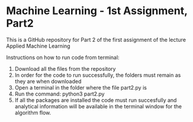 # Machine Learning - 1st Assignment, Part2
This is a GitHub repository for Part 2 of the first assignment of the lecture Applied Machine Learning


Instructions on how to run code from terminal:

1. Download all the files from the repository
2. In order for the code to run successfully, the folders must remain as they are when downloaded
3. Open a terminal in the folder where the file part2.py is
4. Run the command: python3 part2.py
5. If all the packages are installed the code must run succesfully and analytical information will be available in the terminal window for the algorithm flow.
